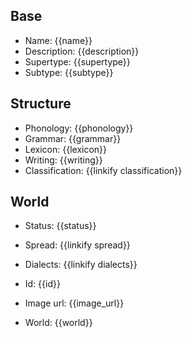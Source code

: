 ## Base
- <span class="text-field" data-tooltip="Text">Name</span>: {{name}}
- <span class="text-field" data-tooltip="Text">Description</span>: {{description}}
- <span class="text-field" data-tooltip="Text">Supertype</span>: {{supertype}}
- <span class="text-field" data-tooltip="Text">Subtype</span>: {{subtype}}

## Structure
- <span class="string" data-tooltip="Text">Phonology</span>: {{phonology}}
- <span class="string" data-tooltip="Text">Grammar</span>: {{grammar}}
- <span class="string" data-tooltip="Text">Lexicon</span>: {{lexicon}}
- <span class="string" data-tooltip="Text">Writing</span>: {{writing}}
- <span class="link-field" data-tooltip="Single Construct">Classification</span>: {{linkify classification}}

## World
- <span class="string" data-tooltip="Text">Status</span>: {{status}}
- <span class="multi-link-field" data-tooltip="Multi Location">Spread</span>: {{linkify spread}}
- <span class="multi-link-field" data-tooltip="Multi Language">Dialects</span>: {{linkify dialects}}

- <span class="text-field" data-tooltip="Text">Id</span>: {{id}}
- <span class="text-field" data-tooltip="Text">Image url</span>: {{image_url}}
- <span class="text-field" data-tooltip="Text">World</span>: {{world}}


